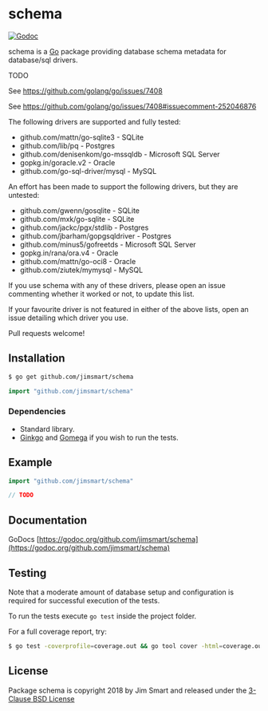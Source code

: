 # schema

[![Godoc](https://img.shields.io/badge/godoc-reference-blue.svg?style=flat)](https://godoc.org/github.com/jimsmart/schema)

schema is a [Go](https://golang.org) package providing database schema metadata for database/sql drivers.

TODO

See https://github.com/golang/go/issues/7408

See https://github.com/golang/go/issues/7408#issuecomment-252046876

The following drivers are supported and fully tested:

- github.com/mattn/go-sqlite3 - SQLite
- github.com/lib/pq - Postgres
- github.com/denisenkom/go-mssqldb - Microsoft SQL Server
- gopkg.in/goracle.v2 - Oracle
- github.com/go-sql-driver/mysql - MySQL

An effort has been made to support the following drivers, but they are untested:

- github.com/gwenn/gosqlite - SQLite
- github.com/mxk/go-sqlite - SQLite
- github.com/jackc/pgx/stdlib - Postgres
- github.com/jbarham/gopgsqldriver - Postgres
- github.com/minus5/gofreetds - Microsoft SQL Server
- gopkg.in/rana/ora.v4 - Oracle
- github.com/mattn/go-oci8 - Oracle
- github.com/ziutek/mymysql - MySQL

If you use schema with any of these drivers, please open an issue commenting whether it worked or not, to update this list.

If your favourite driver is not featured in either of the above lists, open an issue detailing which driver you use.

Pull requests welcome!


## Installation
```bash
$ go get github.com/jimsmart/schema
```

```go
import "github.com/jimsmart/schema"
```

### Dependencies

- Standard library.
- [Ginkgo](https://onsi.github.io/ginkgo/) and [Gomega](https://onsi.github.io/gomega/) if you wish to run the tests.

## Example

```go
import "github.com/jimsmart/schema"

// TODO

```

## Documentation

GoDocs [https://godoc.org/github.com/jimsmart/schema](https://godoc.org/github.com/jimsmart/schema)

## Testing

Note that a moderate amount of database setup and configuration is required for successful execution of the tests.

To run the tests execute `go test` inside the project folder.

For a full coverage report, try:

```bash
$ go test -coverprofile=coverage.out && go tool cover -html=coverage.out
```

## License

Package schema is copyright 2018 by Jim Smart and released under the [3-Clause BSD License](LICENSE.md)

